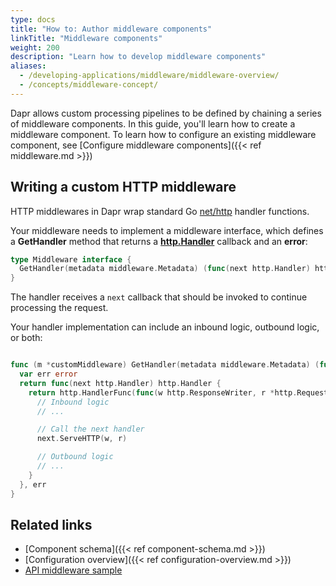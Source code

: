 ```yaml
---
type: docs
title: "How to: Author middleware components"
linkTitle: "Middleware components"
weight: 200
description: "Learn how to develop middleware components"
aliases:
  - /developing-applications/middleware/middleware-overview/
  - /concepts/middleware-concept/
---
```


Dapr allows custom processing pipelines to be defined by chaining a series of middleware components. In this guide, you'll learn how to create a middleware component. To learn how to configure an existing middleware component, see [Configure middleware components]({{< ref middleware.md >}})

## Writing a custom HTTP middleware

HTTP middlewares in Dapr wrap standard Go [net/http](https://pkg.go.dev/net/http) handler functions.

Your middleware needs to implement a middleware interface, which defines a **GetHandler** method that returns a [**http.Handler**](https://pkg.go.dev/net/http#Handler) callback and an **error**:

```go
type Middleware interface {
  GetHandler(metadata middleware.Metadata) (func(next http.Handler) http.Handler, error)
}
```

The handler receives a `next` callback that should be invoked to continue processing the request.

Your handler implementation can include an inbound logic, outbound logic, or both:

```go

func (m *customMiddleware) GetHandler(metadata middleware.Metadata) (func(next http.Handler) http.Handler, error) {
  var err error
  return func(next http.Handler) http.Handler {
    return http.HandlerFunc(func(w http.ResponseWriter, r *http.Request) {
      // Inbound logic
      // ...

      // Call the next handler
      next.ServeHTTP(w, r)

      // Outbound logic
      // ...
    }
  }, err
}
```

## Related links

- [Component schema]({{< ref component-schema.md >}})
- [Configuration overview]({{< ref configuration-overview.md >}})
- [API middleware sample](https://github.com/dapr/samples/tree/master/middleware-oauth-google)
